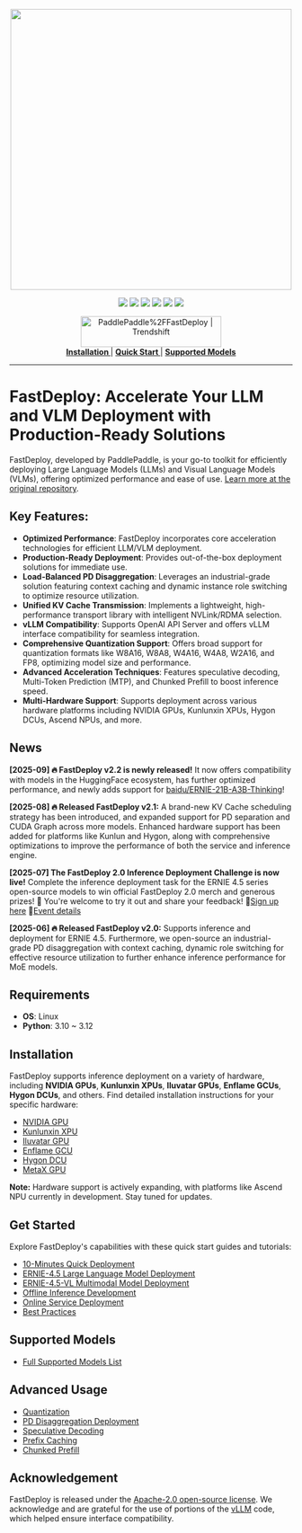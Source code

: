 <p align="center">
  <a href="https://github.com/PaddlePaddle/FastDeploy/releases"><img src="https://github.com/user-attachments/assets/42b0039f-39e3-4279-afda-6d1865dfbffb" width="500"></a>
</p>
<p align="center">
    <a href=""><img src="https://img.shields.io/badge/python-3.10-aff.svg"></a>
    <a href=""><img src="https://img.shields.io/badge/os-linux-pink.svg"></a>
    <a href="https://github.com/PaddlePaddle/FastDeploy/graphs/contributors"><img src="https://img.shields.io/github/contributors/PaddlePaddle/FastDeploy?color=9ea"></a>
    <a href="https://github.com/PaddlePaddle/FastDeploy/commits"><img src="https://img.shields.io/github/commit-activity/m/PaddlePaddle/FastDeploy?color=3af"></a>
    <a href="https://github.com/PaddlePaddle/FastDeploy/issues"><img src="https://img.shields.io/github/issues/PaddlePaddle/FastDeploy?color=9cc"></a>
    <a href="https://github.com/PaddlePaddle/FastDeploy/stargazers"><img src="https://img.shields.io/github/stars/PaddlePaddle/FastDeploy?color=ccf"></a>

</p>

<p align="center">
     <a href="https://trendshift.io/repositories/4046" target="_blank"><img src="https://trendshift.io/api/badge/repositories/4046" alt="PaddlePaddle%2FFastDeploy | Trendshift" style="width: 250px; height: 55px;" width="250" height="55"/></a></br>
    <a href="https://paddlepaddle.github.io/FastDeploy/get_started/installation/nvidia_gpu/"><b> Installation </b></a>
    |
    <a href="https://paddlepaddle.github.io/FastDeploy/get_started/quick_start"><b> Quick Start </b></a>
    |
    <a href="https://paddlepaddle.github.io/FastDeploy/supported_models/"><b> Supported Models </b></a>

</p>

--------------------------------------------------------------------------------
# FastDeploy: Accelerate Your LLM and VLM Deployment with Production-Ready Solutions

FastDeploy, developed by PaddlePaddle, is your go-to toolkit for efficiently deploying Large Language Models (LLMs) and Visual Language Models (VLMs), offering optimized performance and ease of use.  [Learn more at the original repository](https://github.com/PaddlePaddle/FastDeploy).

## Key Features:

*   **Optimized Performance**: FastDeploy incorporates core acceleration technologies for efficient LLM/VLM deployment.
*   **Production-Ready Deployment**: Provides out-of-the-box deployment solutions for immediate use.
*   **Load-Balanced PD Disaggregation**: Leverages an industrial-grade solution featuring context caching and dynamic instance role switching to optimize resource utilization.
*   **Unified KV Cache Transmission**: Implements a lightweight, high-performance transport library with intelligent NVLink/RDMA selection.
*   **vLLM Compatibility**: Supports OpenAI API Server and offers vLLM interface compatibility for seamless integration.
*   **Comprehensive Quantization Support**: Offers broad support for quantization formats like W8A16, W8A8, W4A16, W4A8, W2A16, and FP8, optimizing model size and performance.
*   **Advanced Acceleration Techniques**: Features speculative decoding, Multi-Token Prediction (MTP), and Chunked Prefill to boost inference speed.
*   **Multi-Hardware Support**: Supports deployment across various hardware platforms including NVIDIA GPUs, Kunlunxin XPUs, Hygon DCUs, Ascend NPUs, and more.

## News
**[2025-09] 🔥 FastDeploy v2.2 is newly released!** It now offers compatibility with models in the HuggingFace ecosystem, has further optimized performance, and newly adds support for [baidu/ERNIE-21B-A3B-Thinking](https://huggingface.co/baidu/ERNIE-4.5-21B-A3B-Thinking)!

**[2025-08] 🔥 Released FastDeploy v2.1:** A brand-new KV Cache scheduling strategy has been introduced, and expanded support for PD separation and CUDA Graph across more models. Enhanced hardware support has been added for platforms like Kunlun and Hygon, along with comprehensive optimizations to improve the performance of both the service and inference engine.

**[2025-07] The FastDeploy 2.0 Inference Deployment Challenge is now live!** Complete the inference deployment task for the ERNIE 4.5 series open-source models to win official FastDeploy 2.0 merch and generous prizes! 🎁 You're welcome to try it out and share your feedback! 📌[Sign up here](https://www.wjx.top/vm/meSsp3L.aspx#) 📌[Event details](https://github.com/PaddlePaddle/FastDeploy/discussions/2728)

**[2025-06] 🔥 Released FastDeploy v2.0:** Supports inference and deployment for ERNIE 4.5. Furthermore, we open-source an industrial-grade PD disaggregation with context caching, dynamic role switching for effective resource utilization to further enhance inference performance for MoE models.

## Requirements

*   **OS**: Linux
*   **Python**: 3.10 ~ 3.12

## Installation

FastDeploy supports inference deployment on a variety of hardware, including **NVIDIA GPUs**, **Kunlunxin XPUs**, **Iluvatar GPUs**, **Enflame GCUs**, **Hygon DCUs**, and others.  Find detailed installation instructions for your specific hardware:

*   [NVIDIA GPU](./docs/get_started/installation/nvidia_gpu.md)
*   [Kunlunxin XPU](./docs/get_started/installation/kunlunxin_xpu.md)
*   [Iluvatar GPU](./docs/get_started/installation/iluvatar_gpu.md)
*   [Enflame GCU](./docs/get_started/installation/Enflame_gcu.md)
*   [Hygon DCU](./docs/get_started/installation/hygon_dcu.md)
*   [MetaX GPU](./docs/get_started/installation/metax_gpu.md)

**Note:**  Hardware support is actively expanding, with platforms like Ascend NPU currently in development. Stay tuned for updates.

## Get Started

Explore FastDeploy's capabilities with these quick start guides and tutorials:

*   [10-Minutes Quick Deployment](./docs/get_started/quick_start.md)
*   [ERNIE-4.5 Large Language Model Deployment](./docs/get_started/ernie-4.5.md)
*   [ERNIE-4.5-VL Multimodal Model Deployment](./docs/get_started/ernie-4.5-vl.md)
*   [Offline Inference Development](./docs/offline_inference.md)
*   [Online Service Deployment](./docs/online_serving/README.md)
*   [Best Practices](./docs/best_practices/README.md)

## Supported Models

*   [Full Supported Models List](./docs/supported_models.md)

## Advanced Usage

*   [Quantization](./docs/quantization/README.md)
*   [PD Disaggregation Deployment](./docs/features/disaggregated.md)
*   [Speculative Decoding](./docs/features/speculative_decoding.md)
*   [Prefix Caching](./docs/features/prefix_caching.md)
*   [Chunked Prefill](./docs/features/chunked_prefill.md)

## Acknowledgement

FastDeploy is released under the [Apache-2.0 open-source license](./LICENSE).  We acknowledge and are grateful for the use of portions of the [vLLM](https://github.com/vllm-project/vllm) code, which helped ensure interface compatibility.